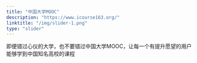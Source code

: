 ```yaml
---
title: "中国大学MOOC"
description: "https://www.icourse163.org/"
linktitle: "/img/slider-1.png"
type: "slider"
---
```

即便错过心仪的大学，也不要错过中国大学MOOC，让每一个有提升愿望的用户能够学到中国知名高校的课程
